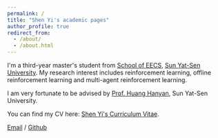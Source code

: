 ```yaml
---
permalink: /
title: "Shen Yi's academic pages"
author_profile: true
redirect_from: 
  - /about/
  - /about.html
---
```


I'm a third-year master's student from [School of EECS]([https://eecs.pku.edu.cn/](https://ssse.sysu.edu.cn/)), [Sun Yat-Sen University]([https://www.sysu.edu.cn/]). My research interest includes reinforcement learning, offline reinforcement learning and multi-agent reinforcement learning.

I am very fortunate to be advised by [Prof. Huang Hanyan]([https://www.XXX.com/](https://ssse.sysu.edu.cn/teacher/138)), Sun Yat-Sen University. 

You can find my CV here: [Shen Yi's Curriculum Vitae](../assets/Curriculum_Vitae.pdf).

[Email](sheny89@mail2.sysu.edu.cn) / [Github](https://github.comlastTarnished1)
